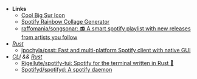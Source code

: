 - **Links**
	- [Cool Big Sur Icon](https://www.dropbox.com/s/fjdw5mva5v8lfox/Spotify.icns?dl=0)
	- [Spotify Rainbow Collage Generator](https://www.chartmymusic.com/spotify/rainbowcollage/)
	- [raffomania/songsonar: 📻 A smart spotify playlist with new releases from artists you follow](https://github.com/raffomania/songsonar)
- *[Rust](Information%20Technology/Programming/Rust.md)*
	- [jpochyla/psst: Fast and multi-platform Spotify client with native GUI](https://github.com/jpochyla/psst)
- *[CLI](Information%20Technology/Programming/Shell/CLI.md) && [Rust](Information%20Technology/Programming/Rust.md)*
	- [Rigellute/spotify-tui: Spotify for the terminal written in Rust 🚀](https://github.com/Rigellute/spotify-tui)
	- [Spotifyd/spotifyd: A spotify daemon](https://github.com/Spotifyd/spotifyd)
